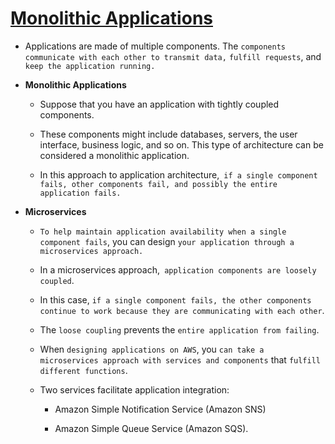 # <ins> Monolithic Applications </ins> #

- Applications are made of multiple components. The `components communicate with each other to transmit data,` `fulfill requests`, and `keep the application running.` 

- **Monolithic Applications**

    - Suppose that you have an application with tightly coupled components. 

    - These components might include databases, servers, the user interface, business logic, and so on. This type of architecture can be considered a monolithic application. 

    - In this approach to application architecture,` if a single component fails, other components fail, and possibly the entire application fails.`


- **Microservices**

    - `To help maintain application availability when a single component fails`, you can design `your application through a microservices approach.`

    - In a microservices approach,` application components are loosely coupled`. 
    
    - In this case, `if a single component fails, the other components continue to work because they are communicating with each other`.
    
    - The `loose coupling` prevents the `entire application from failing`. 

    - When `designing applications on AWS`, you `can take a microservices approach with services and components` that `fulfill different functions`. 

    - Two services facilitate application integration: 
        
        - Amazon Simple Notification Service (Amazon SNS) 
        
        - Amazon Simple Queue Service (Amazon SQS).

